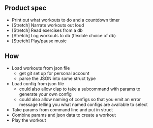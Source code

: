 ## Product spec
* Print out what workouts to do and a countdown timer
* [Stretch] Narrate workouts out loud
* [Stretch] Read exercises from a db
* [Stretch] Log workouts to db (flexible choice of db)
* [Stretch] Play/pause music



## How
* Load workouts from json file
  * get git set up for personal account
  * parse the JSON into some struct type
* Load config from json file
  * could also allow clap to take a subcommand with params to generate your own config
  * could also allow naming of configs so that you emit an error message telling you what named configs are available to select
* Take params from command line and put in struct
* Combine params and json data to create a workout
* Play the workout